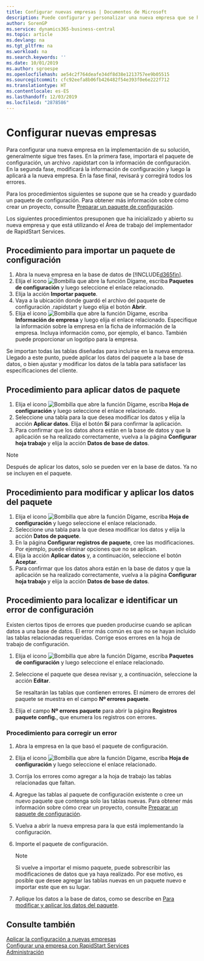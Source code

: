 ```yaml
---
title: Configurar nuevas empresas | Documentos de Microsoft
description: Puede configurar y personalizar una nueva empresa que se haya creado. Para ajustar la implementación, procederá en tres fases para completar la configuración.
author: SorenGP
ms.service: dynamics365-business-central
ms.topic: article
ms.devlang: na
ms.tgt_pltfrm: na
ms.workload: na
ms.search.keywords: ''
ms.date: 10/01/2019
ms.author: sgroespe
ms.openlocfilehash: ae54c2f764deafe34df8d38e1213757ee9b05515
ms.sourcegitcommit: cfc92eefa8b06fb426482f54e393f0e6e222f712
ms.translationtype: HT
ms.contentlocale: es-ES
ms.lasthandoff: 12/03/2019
ms.locfileid: "2878586"
---
```

# <a name="configure-new-companies"></a>Configurar nuevas empresas
Para configurar una nueva empresa en la implementación de su solución, generalmente sigue tres fases. En la primera fase, importará el paquete de configuración, un archivo .rapidstart con la información de configuración. En la segunda fase, modificará la información de configuración y luego la aplicará a la nueva empresa. En la fase final, revisará y corregirá todos los errores.  

Para los procedimientos siguientes se supone que se ha creado y guardado un paquete de configuración. Para obtener más información sobre cómo crear un proyecto, consulte [Preparar un paquete de configuración](admin-how-to-prepare-a-configuration-package.md).  

Los siguientes procedimientos presuponen que ha inicializado y abierto su nueva empresa y que está utilizando el Área de trabajo del implementador de RapidStart Services.

## <a name="to-import-a-configuration-package"></a>Procedimiento para importar un paquete de configuración  
1. Abra la nueva empresa en la base de datos de [!INCLUDE[d365fin](includes/d365fin_md.md)].  
2. Elija el icono ![Bombilla que abre la función Dígame](media/ui-search/search_small.png "Dígame qué desea hacer"), escriba **Paquetes de configuración** y luego seleccione el enlace relacionado.  
3. Elija la acción **Importar paquete**.  
4. Vaya a la ubicación donde guardó el archivo del paquete de configuración .rapidstart y luego elija el botón **Abrir**.  
5. Elija el icono ![Bombilla que abre la función Dígame](media/ui-search/search_small.png "Dígame qué desea hacer"), escriba **Información de empresa** y luego elija el enlace relacionado. Especifique la información sobre la empresa en la ficha de información de la empresa. Incluya información como, por ejemplo, el banco. También puede proporcionar un logotipo para la empresa.  

Se importan todas las tablas diseñadas para incluirse en la nueva empresa. Llegado a este punto, puede aplicar los datos del paquete a la base de datos, o bien ajustar y modificar los datos de la tabla para satisfacer las especificaciones del cliente.  

## <a name="to-apply-package-data"></a>Procedimiento para aplicar datos de paquete  
1. Elija el icono ![Bombilla que abre la función Dígame](media/ui-search/search_small.png "Dígame qué desea hacer"), escriba **Hoja de configuración** y luego seleccione el enlace relacionado.  
2. Seleccione una tabla para la que desea modificar los datos y elija la acción **Aplicar datos**. Elija el botón **Sí** para confirmar la aplicación.
3. Para confirmar que los datos ahora están en la base de datos y que la aplicación se ha realizado correctamente, vuelva a la página **Configurar hoja trabajo** y elija la acción **Datos de base de datos**.  

> [!NOTE]  
>  Después de aplicar los datos, solo se pueden ver en la base de datos. Ya no se incluyen en el paquete.  

## <a name="to-modify-and-apply-package-data"></a>Procedimiento para modificar y aplicar los datos del paquete  
1. Elija el icono ![Bombilla que abre la función Dígame](media/ui-search/search_small.png "Dígame qué desea hacer"), escriba **Hoja de configuración** y luego seleccione el enlace relacionado.  
2. Seleccione una tabla para la que desea modificar los datos y elija la acción **Datos de paquete**.  
3. En la página **Configurar registros de paquete**, cree las modificaciones. Por ejemplo, puede eliminar opciones que no se aplican.  
4. Elija la acción **Aplicar datos** y, a continuación, seleccione el botón **Aceptar**.  
5. Para confirmar que los datos ahora están en la base de datos y que la aplicación se ha realizado correctamente, vuelva a la página **Configurar hoja trabajo** y elija la acción **Datos de base de datos**.  

## <a name="to-locate-and-identify-a-configuration-error"></a>Procedimiento para localizar e identificar un error de configuración  
Existen ciertos tipos de errores que pueden producirse cuando se aplican datos a una base de datos. El error más común es que no se hayan incluido las tablas relacionadas requeridas. Corrige esos errores en la hoja de trabajo de configuración.

1. Elija el icono ![Bombilla que abre la función Dígame](media/ui-search/search_small.png "Dígame qué desea hacer"), escriba **Paquetes de configuración** y luego seleccione el enlace relacionado.  
2. Seleccione el paquete que desea revisar y, a continuación, seleccione la acción **Editar**.  

    Se resaltarán las tablas que contienen errores. El número de errores del paquete se muestra en el campo **Nº errores paquete**.  

3. Elija el campo **Nº errores paquete** para abrir la página **Registros paquete config.**, que enumera los registros con errores.  

### <a name="to-fix-an-error"></a>Procedimiento para corregir un error  
1. Abra la empresa en la que basó el paquete de configuración.  
2. Elija el icono ![Bombilla que abre la función Dígame](media/ui-search/search_small.png "Dígame qué desea hacer"), escriba **Hoja de configuración** y luego seleccione el enlace relacionado.  
3. Corrija los errores como agregar a la hoja de trabajo las tablas relacionadas que faltan.  
4. Agregue las tablas al paquete de configuración existente o cree un nuevo paquete que contenga solo las tablas nuevas. Para obtener más información sobre cómo crear un proyecto, consulte [Preparar un paquete de configuración](admin-how-to-prepare-a-configuration-package.md).  
5. Vuelva a abrir la nueva empresa para la que está implementando la configuración.  
6. Importe el paquete de configuración.  

    > [!NOTE]  
    >  Si vuelve a importar el mismo paquete, puede sobrescribir las modificaciones de datos que ya haya realizado. Por ese motivo, es posible que desee agregar las tablas nuevas en un paquete nuevo e importar este que en su lugar.  

7. Aplique los datos a la base de datos, como se describe en [Para modificar y aplicar los datos del paquete](admin-how-to-configure-new-companies.md#to-modify-and-apply-package-data).

## <a name="see-also"></a>Consulte también  
[Aplicar la configuración a nuevas empresas](admin-apply-configuration-to-new-companies.md)  
[Configurar una empresa con RapidStart Services](admin-set-up-a-company-with-rapidstart.md)  
[Administración](admin-setup-and-administration.md)
